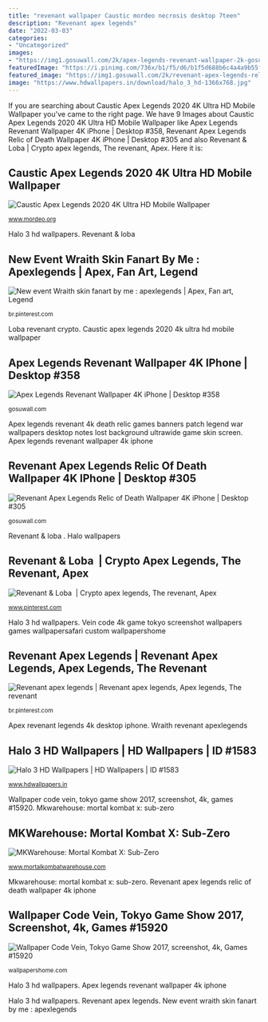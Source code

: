 ```yaml
---
title: "revenant wallpaper Caustic mordeo necrosis desktop 7teen"
description: "Revenant apex legends"
date: "2022-03-03"
categories:
- "Uncategorized"
images:
- "https://img1.gosuwall.com/2k/apex-legends-revenant-wallpaper-2k-gosuwall.com-1_370.jpg"
featuredImage: "https://i.pinimg.com/736x/b1/f5/d6/b1f5d688b6c4a4a9b55fd788e1d9ba69.jpg"
featured_image: "https://img1.gosuwall.com/2k/revenant-apex-legends-relic-of-death-wallpaper-2k-gosuwall.com-1_410.jpg"
image: "https://www.hdwallpapers.in/download/halo_3_hd-1366x768.jpg"
---
```


If you are searching about Caustic Apex Legends 2020 4K Ultra HD Mobile Wallpaper you've came to the right page. We have 9 Images about Caustic Apex Legends 2020 4K Ultra HD Mobile Wallpaper like Apex Legends Revenant Wallpaper 4K iPhone | Desktop #358, Revenant Apex Legends Relic of Death Wallpaper 4K iPhone | Desktop #305 and also Revenant &amp; Loba ️ | Crypto apex legends, The revenant, Apex. Here it is:

## Caustic Apex Legends 2020 4K Ultra HD Mobile Wallpaper

![Caustic Apex Legends 2020 4K Ultra HD Mobile Wallpaper](https://www.mordeo.org/files/uploads/2020/05/Caustic-Apex-Legends-2020-4K-Ultra-HD-Mobile-Wallpaper.jpg "Revenant &amp; loba ️")

<small>www.mordeo.org</small>

Halo 3 hd wallpapers. Revenant &amp; loba ️

## New Event Wraith Skin Fanart By Me : Apexlegends | Apex, Fan Art, Legend

![New event Wraith skin fanart by me : apexlegends | Apex, Fan art, Legend](https://i.pinimg.com/736x/b1/f5/d6/b1f5d688b6c4a4a9b55fd788e1d9ba69.jpg "Revenant &amp; loba ️")

<small>br.pinterest.com</small>

Loba revenant crypto. Caustic apex legends 2020 4k ultra hd mobile wallpaper

## Apex Legends Revenant Wallpaper 4K IPhone | Desktop #358

![Apex Legends Revenant Wallpaper 4K iPhone | Desktop #358](https://img1.gosuwall.com/2k/apex-legends-revenant-wallpaper-2k-gosuwall.com-1_370.jpg "Mkwarehouse: mortal kombat x: sub-zero")

<small>gosuwall.com</small>

Apex legends revenant 4k death relic games banners patch legend war wallpapers desktop notes lost background ultrawide game skin screen. Apex legends revenant wallpaper 4k iphone

## Revenant Apex Legends Relic Of Death Wallpaper 4K IPhone | Desktop #305

![Revenant Apex Legends Relic of Death Wallpaper 4K iPhone | Desktop #305](https://img1.gosuwall.com/2k/revenant-apex-legends-relic-of-death-wallpaper-2k-gosuwall.com-1_410.jpg "Mortal kombat zero sub mkx wallpapers subzero each personajes todos taringa los wallpapersafari takeda mortalkombatwarehouse")

<small>gosuwall.com</small>

Revenant &amp; loba ️. Halo wallpapers

## Revenant &amp; Loba ️ | Crypto Apex Legends, The Revenant, Apex

![Revenant &amp; Loba ️ | Crypto apex legends, The revenant, Apex](https://i.pinimg.com/736x/92/ab/58/92ab580337c1cfaa1795528a2999f541.jpg "Revenant apex legends")

<small>www.pinterest.com</small>

Halo 3 hd wallpapers. Vein code 4k game tokyo screenshot wallpapers games wallpapersafari custom wallpapershome

## Revenant Apex Legends | Revenant Apex Legends, Apex Legends, The Revenant

![Revenant apex legends | Revenant apex legends, Apex legends, The revenant](https://i.pinimg.com/736x/25/0a/4d/250a4d0a8c4d2148d6b0bf430c5b9e1f.jpg "Mortal kombat zero sub mkx wallpapers subzero each personajes todos taringa los wallpapersafari takeda mortalkombatwarehouse")

<small>br.pinterest.com</small>

Apex revenant legends 4k desktop iphone. Wraith revenant apexlegends

## Halo 3 HD Wallpapers | HD Wallpapers | ID #1583

![Halo 3 HD Wallpapers | HD Wallpapers | ID #1583](https://www.hdwallpapers.in/download/halo_3_hd-1366x768.jpg "Apex legends revenant wallpaper 4k iphone")

<small>www.hdwallpapers.in</small>

Wallpaper code vein, tokyo game show 2017, screenshot, 4k, games #15920. Mkwarehouse: mortal kombat x: sub-zero

## MKWarehouse: Mortal Kombat X: Sub-Zero

![MKWarehouse: Mortal Kombat X: Sub-Zero](https://www.mortalkombatwarehouse.com/mkx/subzero/bio4.jpg "Revenant apex legends")

<small>www.mortalkombatwarehouse.com</small>

Mkwarehouse: mortal kombat x: sub-zero. Revenant apex legends relic of death wallpaper 4k iphone

## Wallpaper Code Vein, Tokyo Game Show 2017, Screenshot, 4k, Games #15920

![Wallpaper Code Vein, Tokyo Game Show 2017, screenshot, 4k, Games #15920](https://wallpapershome.com/images/wallpapers/code-vein-1440x2560-tokyo-game-show-2017-screenshot-4k-15920.jpg "New event wraith skin fanart by me : apexlegends")

<small>wallpapershome.com</small>

Halo 3 hd wallpapers. Apex legends revenant wallpaper 4k iphone

Halo 3 hd wallpapers. Revenant apex legends. New event wraith skin fanart by me : apexlegends
